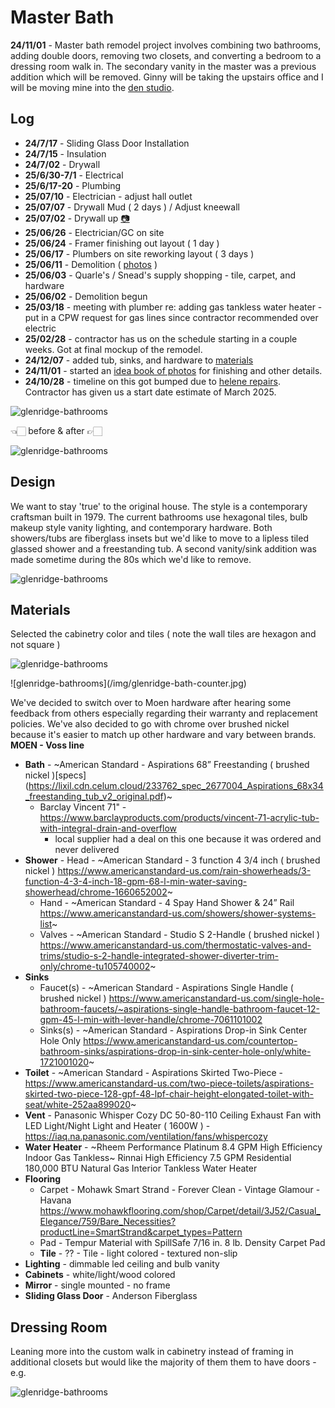 # Master Bath

**24/11/01** - Master bath remodel project involves combining two bathrooms, adding double doors, removing two closets, and converting a bedroom to a dressing room walk in. The secondary vanity in the master was a previous addition which will be removed. Ginny will be taking the upstairs office and I will be moving mine into the [den studio](/notes/house/studio). 


## Log

- **24/7/17** - Sliding Glass Door Installation
- **24/7/15** - Insulation
- **24/7/02** - Drywall
- **25/6/30-7/1** - Electrical
- **25/6/17-20** -  Plumbing
- **25/07/10** - Electrician - adjust hall outlet
- **25/07/07** - Drywall Mud ( 2 days ) / Adjust kneewall
- **25/07/02** - Drywall up [📷](https://davidawindham.com/wha/glenridge/#bath)
- **25/06/26** - Electrician/GC on site
- **25/06/24** - Framer finishing out layout ( 1 day )
- **25/06/17** - Plumbers on site reworking layout ( 3 days )
- **25/06/11** - Demolition ( [photos](https://davidawindham.com/wha/glenridge/#bath) )
- **25/06/03** - Quarle's / Snead's supply shopping - tile, carpet, and hardware
- **25/06/02** - Demolition begun
- **25/03/18** - meeting with plumber re: adding gas tankless water heater - put in a CPW request for gas lines since contractor recommended over electric
- **25/02/28** - contractor has us on the schedule starting in a couple weeks. Got at final mockup of the remodel. 
- **24/12/07** - added tub, sinks, and hardware to [materials](#materials)
- **24/11/01** - started an [idea book of photos](https://www.houzz.com/ideabooks/178757457/list/bathroom) for finishing and other details.
- **24/10/28** - timeline on this got bumped due to [helene repairs](/notes/house/helene). Contractor has given us a start date estimate of March 2025.


![glenridge-bathrooms](/img/glenridge-bathrooms.jpg)
<div style={{display: 'flex',  justifyContent:'center', alignItems:'center', marginBottom:'20px'}}>👈🏻 before & after 👉🏻</div>

![glenridge-bathrooms](/img/glenridge-master.jpg)


## Design

We want to stay 'true' to the original house. The style is a contemporary craftsman built in 1979. The current bathrooms use hexagonal tiles, bulb makeup style vanity lighting, and contemporary hardware. Both showers/tubs are fiberglass insets but we'd like to move to a lipless tiled glassed shower and a freestanding tub. A second vanity/sink addition was made sometime during the 80s which we'd like to remove. 

![glenridge-bathrooms](/img/glenridge-bath-cabinets.jpg)

## Materials

Selected the cabinetry color and tiles ( note the wall tiles are hexagon and not square )

![glenridge-bathrooms](/img/glenridge-bath-materials.jpg)

<div class="responsive-image-right" style={{maxWidth:370}}>
![glenridge-bathrooms](/img/glenridge-bath-counter.jpg)
</div>


We've decided to switch over to Moen hardware after hearing some feedback from others especially regarding their warranty and replacement policies. We've also decided to go with chrome over brushed nickel because it's easier to match up other hardware and vary between brands. **MOEN - Voss line**

- **Bath** - ~American Standard - Aspirations 68” Freestanding ( brushed nickel  )[specs]
(https://lixil.cdn.celum.cloud/233762_spec_2677004_Aspirations_68x34_freestanding_tub_v2_original.pdf)~
  - Barclay Vincent 71" - https://www.barclayproducts.com/products/vincent-71-acrylic-tub-with-integral-drain-and-overflow
    - local supplier had a deal on this one because it was ordered and never delivered
- **Shower** - Head - ~American Standard - 3 function 4 3/4 inch ( brushed nickel )
https://www.americanstandard-us.com/rain-showerheads/3-function-4-3-4-inch-18-gpm-68-l-min-water-saving-showerhead/chrome-1660652002~
  - Hand - ~American Standard - 4 Spay Hand Shower & 24” Rail
https://www.americanstandard-us.com/showers/shower-systems-list~
  - Valves - ~American Standard - Studio S 2-Handle ( brushed nickel )
https://www.americanstandard-us.com/thermostatic-valves-and-trims/studio-s-2-handle-integrated-shower-diverter-trim-only/chrome-tu105740002~
- **Sinks** 
  - Faucet(s) - ~American Standard - Aspirations Single Handle ( brushed nickel )
https://www.americanstandard-us.com/single-hole-bathroom-faucets/~aspirations-single-handle-bathroom-faucet-12-gpm-45-l-min-with-lever-handle/chrome-7061101002
  - Sinks(s) - ~American Standard - Aspirations Drop-in Sink Center Hole Only 
https://www.americanstandard-us.com/countertop-bathroom-sinks/aspirations-drop-in-sink-center-hole-only/white-1721001020~
- **Toilet** - ~American Standard - Aspirations Skirted Two-Piece - https://www.americanstandard-us.com/two-piece-toilets/aspirations-skirted-two-piece-128-gpf-48-lpf-chair-height-elongated-toilet-with-seat/white-252aa899020~
- **Vent** - Panasonic Whisper Cozy DC 50-80-110 Ceiling Exhaust Fan with LED Light/Night Light and Heater ( 1600W ) - https://iaq.na.panasonic.com/ventilation/fans/whispercozy
- **Water Heater** - ~Rheem Performance Platinum 8.4 GPM High Efficiency Indoor Gas Tankless~ 
Rinnai High Efficiency 7.5 GPM Residential 180,000 BTU Natural Gas Interior Tankless Water Heater
- **Flooring** 
  - Carpet - Mohawk Smart Strand - Forever Clean  - Vintage  Glamour - Havana
https://www.mohawkflooring.com/shop/Carpet/detail/3J52/Casual_Elegance/759/Bare_Necessities?productLine=SmartStrand&carpet_types=Pattern
  - Pad - Tempur Material with SpillSafe 7/16 in. 8 lb. Density Carpet Pad
  - **Tile** - ?? - Tile - light colored - textured non-slip
- **Lighting** - dimmable led ceiling and bulb vanity
- **Cabinets** - white/light/wood colored
- **Mirror** - single mounted - no frame
- **Sliding Glass Door** - Anderson Fiberglass

## Dressing Room

Leaning more into the custom walk in cabinetry instead of framing in additional closets but would like the majority of them them to have doors - e.g.


![glenridge-bathrooms](/img/glenridge-bath-dressing.jpg)

